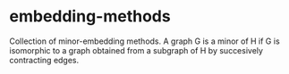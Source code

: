 # embedding-methods

Collection of minor-embedding methods. A graph G is a minor of H if G is isomorphic to a graph obtained from a subgraph of H by succesively contracting edges.
